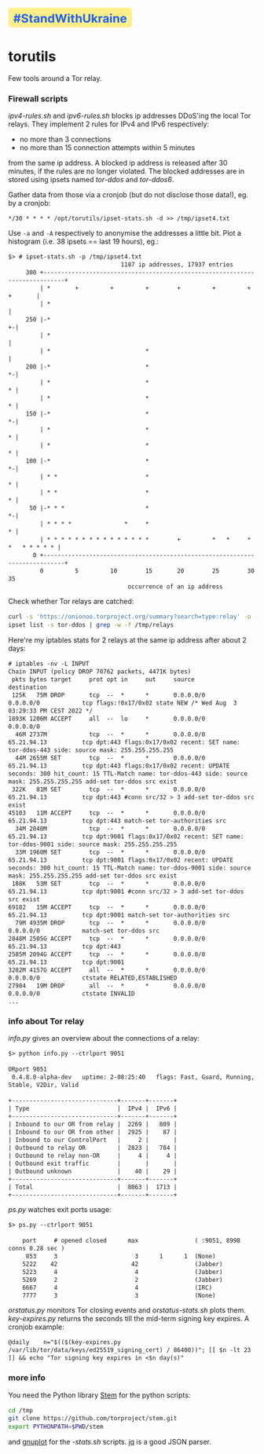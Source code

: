 [![StandWithUkraine](https://raw.githubusercontent.com/vshymanskyy/StandWithUkraine/main/badges/StandWithUkraine.svg)](https://github.com/vshymanskyy/StandWithUkraine/blob/main/docs/README.md)

# torutils
Few tools around a Tor relay.

### Firewall scripts
*ipv4-rules.sh* and *ipv6-rules.sh* blocks ip addresses DDoS'ing the local Tor relays.
They implement 2 rules for IPv4 and IPv6 respectively:

- no more than 3 connections
- no more than 15 connection attempts within 5 minutes

from the same ip address.
A blocked ip address is released after 30 minutes, if the rules are no longer violated. 
The blocked addresses are in stored using ipsets named *tor-ddos* and *tor-ddos6*.

Gather data from those via a cronjob (but do not disclose those data!), eg. by a cronjob:

```cron
*/30 * * * * /opt/torutils/ipset-stats.sh -d >> /tmp/ipset4.txt
```
Use `-a` and `-A` respectively to anonymise the addresses a little bit.
Plot a histogram (i.e. 38 ipsets == last 19 hours), eg.:

```console
$> # ipset-stats.sh -p /tmp/ipset4.txt
                                1187 ip addresses, 17937 entries                          
     300 +----------------------------------------------------------------------------+   
         | *       +         +         +        +         +         +         +       |   
         | *                                                                          |   
     250 |-*                                                                        +-|   
         | *                                                                          |   
         | *                           *                                              |   
     200 |-*                           *                                            *-|   
         | *                           *                                            * |   
         | *                           *                                            * |   
     150 |-*                           *                                            *-|   
         | *                           *                                            * |   
         | *                           *                                            * |   
     100 |-*                           *                                            *-|   
         | * *                         *                                            * |   
         | * *                         *                                            * |   
      50 |-* * *                       *                                            *-|   
         | * * * *               *     *                                            * |   
         | * * * * * * * * * * * * * * *        +         *   *     *   *   * * * * * |   
       0 +----------------------------------------------------------------------------+   
         0         5         10        15       20        25        30        35          
                                  occurrence of an ip address                             
```
Check whether Tor relays are catched:

```bash
curl -s 'https://onionoo.torproject.org/summary?search=type:relay' -o - | jq -cr '.relays[].a' | tr '\[\]" ,' ' ' | xargs -r -n 1 > /tmp/relays
ipset list -s tor-ddos | grep -w -f /tmp/relays
```
Here're my iptables stats for 2 relays at the same ip address after about 2 days:

```console
# iptables -nv -L INPUT
Chain INPUT (policy DROP 70762 packets, 4471K bytes)
 pkts bytes target     prot opt in     out     source               destination         
 125K   75M DROP       tcp  --  *      *       0.0.0.0/0            0.0.0.0/0            tcp flags:!0x17/0x02 state NEW /* Wed Aug  3 03:29:33 PM CEST 2022 */
1893K 1206M ACCEPT     all  --  lo     *       0.0.0.0/0            0.0.0.0/0           
  46M 2737M            tcp  --  *      *       0.0.0.0/0            65.21.94.13          tcp dpt:443 flags:0x17/0x02 recent: SET name: tor-ddos-443 side: source mask: 255.255.255.255
  44M 2655M SET        tcp  --  *      *       0.0.0.0/0            65.21.94.13          tcp dpt:443 flags:0x17/0x02 recent: UPDATE seconds: 300 hit_count: 15 TTL-Match name: tor-ddos-443 side: source mask: 255.255.255.255 add-set tor-ddos src exist
 322K   81M SET        tcp  --  *      *       0.0.0.0/0            65.21.94.13          tcp dpt:443 #conn src/32 > 3 add-set tor-ddos src exist
45103   11M ACCEPT     tcp  --  *      *       0.0.0.0/0            65.21.94.13          tcp dpt:443 match-set tor-authorities src
  34M 2040M            tcp  --  *      *       0.0.0.0/0            65.21.94.13          tcp dpt:9001 flags:0x17/0x02 recent: SET name: tor-ddos-9001 side: source mask: 255.255.255.255
  33M 1960M SET        tcp  --  *      *       0.0.0.0/0            65.21.94.13          tcp dpt:9001 flags:0x17/0x02 recent: UPDATE seconds: 300 hit_count: 15 TTL-Match name: tor-ddos-9001 side: source mask: 255.255.255.255 add-set tor-ddos src exist
 188K   53M SET        tcp  --  *      *       0.0.0.0/0            65.21.94.13          tcp dpt:9001 #conn src/32 > 3 add-set tor-ddos src exist
69182   15M ACCEPT     tcp  --  *      *       0.0.0.0/0            65.21.94.13          tcp dpt:9001 match-set tor-authorities src
  79M 4935M DROP       tcp  --  *      *       0.0.0.0/0            0.0.0.0/0            match-set tor-ddos src
2848M 2505G ACCEPT     tcp  --  *      *       0.0.0.0/0            65.21.94.13          tcp dpt:443
2585M 2094G ACCEPT     tcp  --  *      *       0.0.0.0/0            65.21.94.13          tcp dpt:9001
3282M 4157G ACCEPT     all  --  *      *       0.0.0.0/0            0.0.0.0/0            ctstate RELATED,ESTABLISHED
27904   19M DROP       all  --  *      *       0.0.0.0/0            0.0.0.0/0            ctstate INVALID
...
```
### info about Tor relay

*info.py* gives an overview about the connections of a relay:

```console
$> python info.py --ctrlport 9051

ORport 9051
 0.4.8.0-alpha-dev   uptime: 2-08:25:40   flags: Fast, Guard, Running, Stable, V2Dir, Valid

+------------------------------+-------+-------+
| Type                         |  IPv4 |  IPv6 |
+------------------------------+-------+-------+
| Inbound to our OR from relay |  2269 |   809 |
| Inbound to our OR from other |  2925 |    87 |
| Inbound to our ControlPort   |     2 |       |
| Outbound to relay OR         |  2823 |   784 |
| Outbound to relay non-OR     |     4 |     4 |
| Outbound exit traffic        |       |       |
| Outbound unknown             |    40 |    29 |
+------------------------------+-------+-------+
| Total                        |  8063 |  1713 |
+------------------------------+-------+-------+

```
*ps.py* watches exit ports usage:

```console
$> ps.py --ctrlport 9051

    port     # opened closed      max                ( :9051, 8998 conns 0.28 sec )
     853     3                      3      1      1  (None)
    5222    42                     42                (Jabber)
    5223     4                      4                (Jabber)
    5269     2                      2                (Jabber)
    6667     4                      4                (IRC)
    7777     3                      3                (None)
```

*orstatus.py* monitors Tor closing events and *orstatus-stats.sh* plots them. *key-expires.py* returns the seconds till the mid-term signing key expires. A cronjob example:

```cron
@daily    n="$(($(key-expires.py /var/lib/tor/data/keys/ed25519_signing_cert) / 86400))"; [[ $n -lt 23 ]] && echo "Tor signing key expires in <$n day(s)"
```
### more info
You need the Python library [Stem](https://stem.torproject.org/index.html) for the python scripts:

```bash
cd /tmp
git clone https://github.com/torproject/stem.git
export PYTHONPATH=$PWD/stem
```
and [gnuplot](http://www.gnuplot.info/) for the *-stats.sh* scripts.
[jq](https://stedolan.github.io/jq/) is a good JSON parser.

